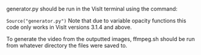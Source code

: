 generator.py should be run in the VisIt terminal using the command:

`Source("generator.py")`
Note that due to variable opacity functions this code only works in VisIt versions 3.1.4 and above.

To generate the video from the outputted images, ffmpeg.sh should be run from whatever directory the files were saved to.
